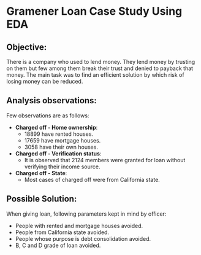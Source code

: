 # Gramener Loan Case Study Using EDA
## Objective: 
There is a company who used to lend money. They lend money by trusting on them but few among them break their trust and denied to payback that money. The main task was to find an efficient solution by which risk of losing money can be reduced.
## Analysis observations:
Few observations are as follows:
* **Charged off - Home ownership**:
    * 18899 have rented houses.
    * 17659 have mortgage houses.
    * 3058 have their own houses.
* **Charged off - Verification status**:
    * It is observed that 2124 members were granted for loan without verifying their income source.
* **Charged off - State**:
    * Most cases of charged off were from California state.

## Possible Solution:
When giving loan, following parameters kept in mind by officer:
* People with rented and mortgage houses avoided.
* People from California state avoided.
* People whose purpose is debt consolidation avoided.
* B, C and D grade of loan avoided.
